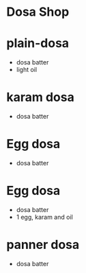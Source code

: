 # Dosa Shop 

# plain-dosa 
* dosa batter 
* light oil

# karam dosa
* dosa batter

# Egg dosa
* dosa batter 

# Egg dosa 
* dosa batter 
* 1 egg, karam and oil 

# panner dosa 
* dosa batter 